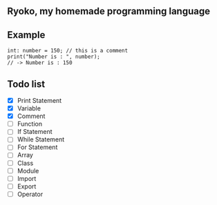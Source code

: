 ## Ryoko, my homemade programming language

## Example

```aidl
int: number = 150; // this is a comment
print("Number is : ", number);
// -> Number is : 150
```

## Todo list

- [x] Print Statement
- [x] Variable
- [x] Comment
- [ ] Function
- [ ] If Statement
- [ ] While Statement
- [ ] For Statement
- [ ] Array
- [ ] Class
- [ ] Module
- [ ] Import
- [ ] Export
- [ ] Operator